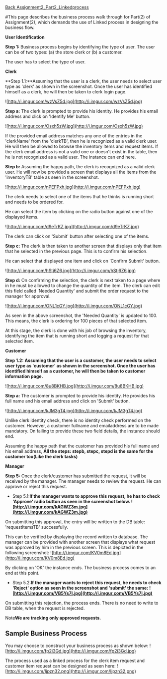 [Back Assignment2\_Part2\_Linkedprocess](Assignment2_LinkedProcess.md)

#This page describes the business process walk through for Part(2) of Assignment(2), which demands the use of Linked process in designing the business flow.

**User Identification**

**Step 1:** Business process begins by identifying the type of user. The user can be of two types: (a) the store clerk  or  (b) a customer.

The user has to select the type of user.


**Clerk**

**Step 1.1:**Assuming that the user is a clerk, the user needs to select user type as 'clerk' as shown in the screenshot.
Once the user has identified himself as a clerk, he will then be taken to clerk login page.

![http://i.imgur.com/wzVsZ5d.jpg](http://i.imgur.com/wzVsZ5d.jpg)

**Step a:** The clerk is prompted to provide his identity. He provides his email address and click on 'Identify Me' button.

![http://i.imgur.com/Osxh5zW.jpg](http://i.imgur.com/Osxh5zW.jpg)

If the provided email address matches any one of the entries in the 'clerkName' from the 'clerkTB', then he is recognized as a valid clerk user. He will then be allowed to browse the inventory items and request items. If the clerk email address is not a valid one or doesn't exist in the table, then he is not recognized as a valid user. The instance can end here.

**Step b:** Assuming the happy path, the clerk is recognized as a valid clerk user. He will now be provided a screen that displays all the items from the 'inventoryTB' table as seen in the screenshot.

![http://i.imgur.com/nPEFPxh.jpg](http://i.imgur.com/nPEFPxh.jpg)

The clerk needs to select one of the items that he thinks is running short and needs to be ordered for.

He can select the item by clicking on the radio button against one of the displayed items.

![http://i.imgur.com/d9eTrKZ.jpg](http://i.imgur.com/d9eTrKZ.jpg)

The clerk can click on 'Submit' button after selecting one of the items.

**Step c:** The clerk is then taken to another screen that displays only that item that he selected in the previous page. This is to confirm his selection.

He can select that displayed one item and click on 'Confirm Submit' button.

![http://i.imgur.com/hStj6Z6.jpg](http://i.imgur.com/hStj6Z6.jpg)

**Step d:** On confirming the selection, the clerk is next taken to a page where in he must be allowed to change the quantity of the item. The clerk can edit this field called 'Needed Quantity' and submit the order request to the manager for approval.

![http://i.imgur.com/ONL1cGY.jpg](http://i.imgur.com/ONL1cGY.jpg)

As seen in the above screenshot, the 'Needed Quantity' is updated to 100. This means, the clerk is ordering for 100 pieces of that selected item.

At this stage, the clerk is done with his job of browsing the inventory, identifying the item that is running short and logging a request for that selected item.


**Customer**

**Step 1.2:** **Assuming that the user is a customer, the user needs to select user type as 'customer' as shown in the screenshot.
Once the user has identified himself as a customer, he will then be taken to customer information page.**

![http://i.imgur.com/8u8BKHB.jpg](http://i.imgur.com/8u8BKHB.jpg)

**Step a:** The customer is prompted to provide his identity. He provides his full name and his email address and click on 'Submit' button.

![http://i.imgur.com/kJM3gT4.jpg](http://i.imgur.com/kJM3gT4.jpg)

Unlike clerk identity check, there is no identity check performed on the customer.
However, a customer fullname and emailaddress are to be made mandatory. On failing to provide these two field details, the instance should end.

Assuming the happy path that the customer has provided his full name and his email address,
**All the steps: stepb, stepc, stepd is the same for the customer too(Like the clerk tasks)**


**Manager**

**Step 5:** Once the clerk/customer has submitted the request, it will be received by the manager. The manager needs to review the request. He can approve or reject this request.

  * Step 5.1:**If the manager wants to approve this request, he has to check 'Approve' radio button as seen in the screenshot below.
![http://i.imgur.com/kAGWZ3m.jpg](http://i.imgur.com/kAGWZ3m.jpg)**

On submitting this approval, the entry will be written to the DB table: 'requestItemsTB' successfully.

This can be verified by displaying the record written to database. The manager can be provided with another screen that displays what request was approved by him in the previous screen. This is depicted in the following screenshot:
![http://i.imgur.com/KV0m8Ed.jpg](http://i.imgur.com/KV0m8Ed.jpg)

By clicking on 'OK' the instance ends. The business process comes to an end at this point.

  * Step 5.2:**If the manager wants to reject this request, he needs to check 'Reject' option as seen in the screenshot and 'submit' the same:
![http://i.imgur.com/VB5Ys7I.jpg](http://i.imgur.com/VB5Ys7I.jpg)**

On submitting this rejection, the process ends. There is no need to write to DB table, when the request is rejected.


Note**We are tracking only approved requests.**

## Sample Business Process ##
You may choose to construct your business process as shown below:
![http://i.imgur.com/fp2i3Gd.jpg](http://i.imgur.com/fp2i3Gd.jpg)

The process used as a linked process for the clerk item request and customer item request can be designed as seen here:
![http://i.imgur.com/Ijpzn32.png](http://i.imgur.com/Ijpzn32.png)